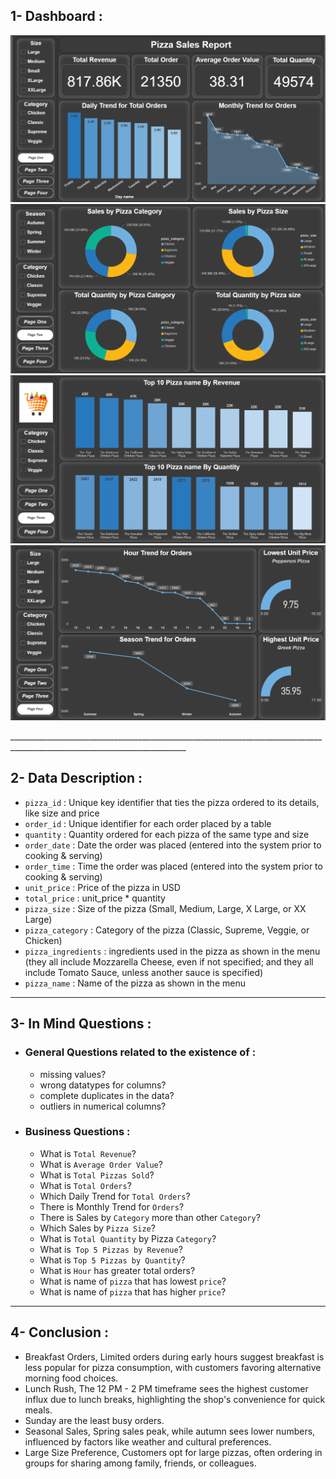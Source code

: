 ## 1- Dashboard :
</p>
  <p float="left">
  <img src='Dashboard\Screen one.png'/>
  <img src='Dashboard\Screen two.png'/>
  <img src='Dashboard\Screen three.png'/>
  <img src='Dashboard\Screen four.png'/>
</p>
__________________________________________________________________________________________________________________________

## 2- Data Description :
- `pizza_id` : Unique key identifier that ties the pizza ordered to its details, like size and price
- `order_id` : Unique identifier for each order placed by a table
- `quantity` : Quantity ordered for each pizza of the same type and size
- `order_date` : Date the order was placed (entered into the system prior to cooking & serving)
- `order_time` : Time the order was placed (entered into the system prior to cooking & serving)
- `unit_price` : Price of the pizza in USD
- `total_price` : unit_price * quantity
- `pizza_size` : Size of the pizza (Small, Medium, Large, X Large, or XX Large)
- `pizza_category` : Category of the pizza (Classic, Supreme, Veggie, or Chicken)
- `pizza_ingredients` : ingredients used in the pizza as shown in the menu (they all include Mozzarella Cheese, even if not specified; and they all include Tomato Sauce, unless another sauce is specified)
- `pizza_name` : Name of the pizza as shown in the menu

__________________________________________________________________________________________________________________________

## 3- In Mind Questions :
- ### General Questions related to the existence of :
  - missing values?
  - wrong datatypes for columns?
  - complete duplicates in the data?
  - outliers in numerical columns?
 
- ### Business Questions :
  - What is `Total Revenue`?
  - What is `Average Order Value`?
  - What is `Total Pizzas Sold`?
  - What is `Total Orders`?
  - Which Daily Trend for `Total Orders`?
  - There is Monthly Trend for `Orders`?
  - There is Sales by `Category` more than other `Category`?
  - Which Sales by `Pizza Size`?
  - What is `Total Quantity` by Pizza `Category`?
  - What is` Top 5 Pizzas by Revenue`?
  - What is `Top 5 Pizzas by Quantity`?
  - What is `Hour` has greater total orders?
  - What is name of `pizza` that has lowest `price`?
  - What is name of `pizza` that has higher `price`?
__________________________________________________________________________________________________________________________

## 4- Conclusion :
- Breakfast Orders, Limited orders during early hours suggest breakfast is less popular for pizza consumption, with customers favoring alternative morning food choices.
- Lunch Rush, The 12 PM - 2 PM timeframe sees the highest customer influx due to lunch breaks, highlighting the shop's convenience for quick meals.
- Sunday are the least busy orders.
- Seasonal Sales, Spring sales peak, while autumn sees lower numbers, influenced by factors like weather and cultural preferences.
- Large Size Preference, Customers opt for large pizzas, often ordering in groups for sharing among family, friends, or colleagues.


